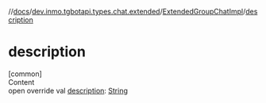 //[docs](../../../index.md)/[dev.inmo.tgbotapi.types.chat.extended](../index.md)/[ExtendedGroupChatImpl](index.md)/[description](description.md)



# description  
[common]  
Content  
open override val [description](description.md): [String](https://kotlinlang.org/api/latest/jvm/stdlib/kotlin/-string/index.html)  



